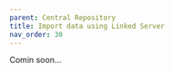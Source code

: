 ```yaml
---
parent: Central Repository
title: Import data using Linked Server
nav_order: 30
---
```


Comin soon...